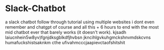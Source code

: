 # Slack-Chatbot
a slack chatbot follow through tutorial using multiple websites i dont even remember and chatgpt of course and all this + 6 hours to end with the most mid chatbot ever that barely works (it doesn't work). kjsadh laiucnhein5w8yv)fgnjdksgblkdfjhvbsn jkncihlgvkuhgmckshnvmdskcvns humafuckshistsaknkm cthe ufivahmcccjaapievctaofshitshit
